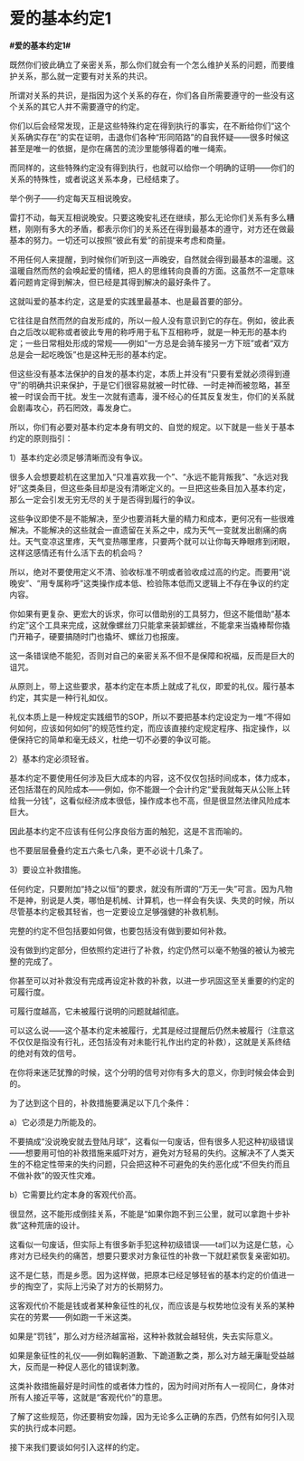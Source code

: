# 爱的基本约定1
**#爱的基本约定1#** 

既然你们彼此确立了亲密关系，那么你们就会有一个怎么维护关系的问题，而要维护关系，那么就一定要有对关系的共识。

所谓对关系的共识，是指因为这个关系的存在，你们各自所需要遵守的一些没有这个关系的其它人并不需要遵守的约定。

你们以后会经常发现，正是这些特殊约定在得到执行的事实，在不断给你们“这个关系确实存在”的实在证明，击退你们各种“形同陌路”的自我怀疑——很多时候这甚至是唯一的依据，是你在痛苦的流沙里能够得着的唯一绳索。

而同样的，这些特殊约定没有得到执行，也就可以给你一个明确的证明——你们的关系的特殊性，或者说这关系本身，已经结束了。

举个例子——约定每天互相说晚安。

雷打不动，每天互相说晚安。只要这晚安礼还在继续，那么无论你们关系有多么糟糕，刚刚有多大的矛盾，都表示你们的关系还在得到最基本的遵守，对方还在做最基本的努力。一切还可以按照“彼此有爱”的前提来考虑和商量。

不用任何人来提醒，到时候你们听到这一声晚安，自然就会得到最基本的温暖。这温暖自然而然的会唤起爱的情绪，把人的思维转向良善的方面。这虽然不一定意味着问题肯定得到解决，但已经是其得到解决的最好条件了。

这就叫爱的基本约定，这是爱的实践里最基本、也是最首要的部分。

它往往是自然而然的自发形成的，所以一般人没有意识到它的存在。例如，彼此表白之后改以昵称或者彼此专用的称呼用于私下互相称呼，就是一种无形的基本约定；一些日常相处形成的常规——例如“一方总是会骑车接另一方下班”或者“双方总是会一起吃晚饭”也是这种无形的基本约定。

但这些没有基本法保护的自发的基本约定，本质上并没有“只要有爱就必须得到遵守”的明确共识来保护，于是它们很容易就被一时忙碌、一时走神而被忽略，甚至被一时误会而干扰。发生一次就有遗毒，漫不经心的任其反复发生，你们的关系就会剧毒攻心，药石罔效，毒发身亡。

所以，你们有必要对基本约定本身有明文的、自觉的规定。以下就是一些关于基本约定的原则指引：

1）基本约定必须足够清晰而没有争议。

很多人会想要趁机在这里加入“只准喜欢我一个”、“永远不能背叛我”、“永远对我好”这类条目，但这些条目却是没有清晰定义的。一旦把这些条目加入基本约定，那么一定会引发无穷无尽的关于是否得到履行的争议。

这些争议即使不是不能解决，至少也要消耗大量的精力和成本，更何况有一些很难解决。不能解决的这些就会一直遗留在关系之中，成为天气一变就发出剧痛的病灶。天气变凉这里疼，天气变热哪里疼，只要两个就可以让你每天睁眼疼到闭眼，这样这感情还有什么活下去的机会吗？

所以，绝对不要使用定义不清、验收标准不明或者验收成过高的约定。而要用“说晚安”、“用专属称呼”这类操作成本低、检验陈本低而又逻辑上不存在争议的约定内容。

你如果有更复杂、更宏大的诉求，你可以借助别的工具努力，但这不能借助“基本约定”这个工具来完成，这就像螺丝刀只能拿来装卸螺丝，不能拿来当撬棒帮你撬门开箱子，硬要搞随时门也撬坏、螺丝刀也报废。

这一条错误绝不能犯，否则对自己的亲密关系不但不是保障和祝福，反而是巨大的诅咒。

从原则上，带上这些要求，基本约定在本质上就成了礼仪，即爱的礼仪。履行基本约定，其实是一种行礼如仪。

礼仪本质上是一种规定实践细节的SOP，所以不要把基本约定设定为一堆“不得如何如何，应该如何如何”的规范性约定，而应该直接约定规定程序、指定操作，以便保持它的简单和毫无歧义，杜绝一切不必要的争议可能。

2）基本约定必须轻省。

基本约定不要使用任何涉及巨大成本的内容，这不仅仅包括时间成本，体力成本，还包括潜在的风险成本——例如，你不能跟一个会计约定“爱我就每天从公账上转给我一分钱”，这看似经济成本很低，操作成本也不高，但是很显然法律风险成本巨大。

因此基本约定不应该有任何公序良俗方面的触犯，这是不言而喻的。

也不要层层叠叠约定五六条七八条，更不必说十几条了。

3）要设立补救措施。

任何约定，只要附加“持之以恒”的要求，就没有所谓的“万无一失”可言。因为凡物不是神，别说是人类，哪怕是机械、计算机，也一样会有失误、失灵的时候，所以尽管基本约定极其轻省，也一定要设立足够强健的补救机制。

完整的约定不但包括要如何做，也要包括没有做到要如何补救。

没有做到约定部分，但依照约定进行了补救，约定仍然可以毫不勉强的被认为被完整的完成了。

你甚至可以对补救没有完成再设定补救的补救，以进一步巩固这至关重要的约定的可履行度。

可履行度越高，它未被履行说明的问题就越彻底。

可以这么说——这个基本约定未被履行，尤其是经过提醒后仍然未被履行（注意这不仅仅是指没有行礼，还包括没有对未能行礼作出约定的补救），这就是关系终结的绝对有效的信号。

在你将来迷茫犹豫的时候，这个分明的信号对你有多大的意义，你到时候会体会到的。

为了达到这个目的，补救措施要满足以下几个条件：

a）它必须是力所能及的。

不要搞成“没说晚安就去登陆月球”，这看似一句废话，但有很多人犯这种初级错误——想要用可怕的补救措施来威吓对方，避免对方轻易的失约。这解决不了人类天生的不稳定性带来的失约问题，只会把这种不可避免的失约恶化成“不但失约而且不做补救”的毁灭性灾难。

b）它需要比约定本身的客观代价高。

很显然，这不能形成倒挂关系，不能是“如果你跑不到三公里，就可以拿跑十步补救”这种荒唐的设计。

这看似一句废话，但实际上有很多新手犯这种初级错误——ta们以为这是仁慈，心疼对方已经失约的痛苦，想要只要求对方象征性的补救一下就赶紧恢复亲密如初。

这不是仁慈，而是乡愿。因为这样做，把原本已经足够轻省的基本约定的价值进一步的掏空了，实际上污染了对方的长期努力。

这客观代价不能是钱或者某种象征性的礼仪，而应该是与权势地位没有关系的某种实在的劳累——例如跑一千米这类。

如果是“罚钱”，那么对方经济越富裕，这种补救就会越轻佻，失去实际意义。

如果是象征性的礼仪——例如鞠躬道歉、下跪道歉之类，那么对方越无廉耻受益越大，反而是一种促人恶化的错误刺激。

这类补救措施最好是时间性的或者体力性的，因为时间对所有人一视同仁，身体对所有人接近平等，这就是“客观代价”的意思。

了解了这些规范，你还要稍安勿躁，因为无论多么正确的东西，仍然有如何引入现实的执行成本问题。

接下来我们要谈如何引入这样的约定。